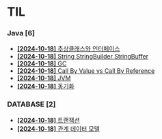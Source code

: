 # TIL
 
### Java [6]
- [**[2024-10-18]**  추상클래스와 인터페이스](https://github.com/A-lass/TIL/blob/main/Java/추상클래스와_인터페이스.md)
- [**[2024-10-18]**  String StringBuilder StringBuffer](https://github.com/A-lass/TIL/blob/main/Java/String_StringBuilder_StringBuffer.md)
- [**[2024-10-18]**  GC](https://github.com/A-lass/TIL/blob/main/Java/GC.md)
- [**[2024-10-18]**  Call By Value vs Call By Reference](https://github.com/A-lass/TIL/blob/main/Java/Call_By_Value_vs_Call_By_Reference.md)
- [**[2024-10-18]**  JVM](https://github.com/A-lass/TIL/blob/main/Java/JVM.md)
- [**[2024-10-18]**  동기화](https://github.com/A-lass/TIL/blob/main/Java/동기화.md)
### DATABASE [2]
- [**[2024-10-18]**  트랜잭션](https://github.com/A-lass/TIL/blob/main/DATABASE/트랜잭션.md)
- [**[2024-10-18]**  관계 데이터 모델](https://github.com/A-lass/TIL/blob/main/DATABASE/관계_데이터_모델.md)
